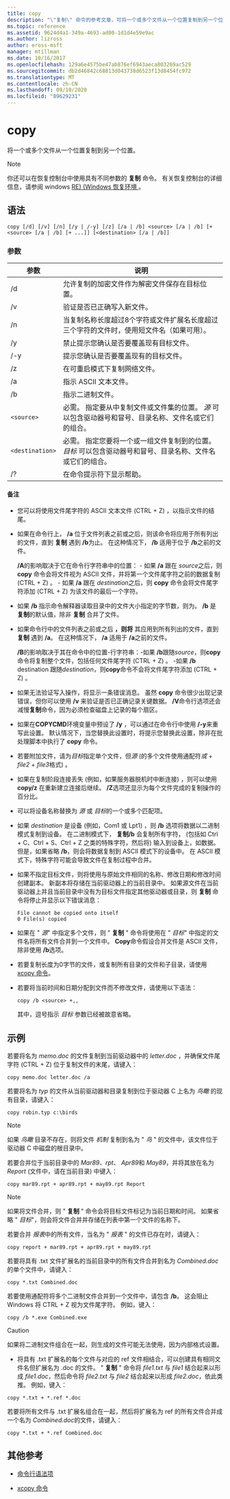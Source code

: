 ```yaml
---
title: copy
description: "\"复制\" 命令的参考文章，可将一个或多个文件从一个位置复制到另一个位置。"
ms.topic: reference
ms.assetid: 9624d4a1-349a-4693-ad00-1d1d4e59e9ac
ms.author: lizross
author: eross-msft
manager: mtillman
ms.date: 10/16/2017
ms.openlocfilehash: 129a6e4575be47ab876ef6943aeca803269ac529
ms.sourcegitcommit: db2d46842c68813d043738d6523f13d8454fc972
ms.translationtype: MT
ms.contentlocale: zh-CN
ms.lasthandoff: 09/10/2020
ms.locfileid: "89629231"
---
```

# <a name="copy"></a>copy

将一个或多个文件从一个位置复制到另一个位置。

> [!NOTE]
> 你还可以在恢复控制台中使用具有不同参数的 **复制** 命令。 有关恢复控制台的详细信息，请参阅 windows [RE)  (Windows 恢复环境 ](/windows-hardware/manufacture/desktop/windows-recovery-environment--windows-re--technical-reference)。

## <a name="syntax"></a>语法

```
copy [/d] [/v] [/n] [/y | /-y] [/z] [/a | /b] <source> [/a | /b] [+<source> [/a | /b] [+ ...]] [<destination> [/a | /b]]
```

### <a name="parameters"></a>参数

| 参数 | 说明 |
| --------- | ----------- |
| /d | 允许复制的加密文件作为解密文件保存在目标位置。 |
| /v | 验证是否已正确写入新文件。 |
| /n | 当复制名称长度超过8个字符或文件扩展名长度超过三个字符的文件时，使用短文件名（如果可用）。 |
| /y | 禁止提示您确认是否要覆盖现有目标文件。 |
| /-y | 提示您确认是否要覆盖现有的目标文件。 |
| /z | 在可重启模式下复制网络文件。 |
| /a | 指示 ASCII 文本文件。 |
| /b | 指示二进制文件。 |
| `<source>` | 必需。 指定要从中复制文件或文件集的位置。 *源* 可以包含驱动器号和冒号、目录名称、文件名或它们的组合。 |
| `<destination>` | 必需。 指定您要将一个或一组文件复制到的位置。 *目标* 可以包含驱动器号和冒号、目录名称、文件名或它们的组合。 |
| /? | 在命令提示符下显示帮助。 |

#### <a name="remarks"></a>备注

- 您可以将使用文件尾字符的 ASCII 文本文件 (CTRL + Z) ，以指示文件的结尾。

- 如果在命令行上， **/a** 位于文件列表之前或之后，则该命令将应用于所有列出的文件，直到 **复制** 遇到 **/b**为止。 在这种情况下， **/b** 适用于位于 **/b**之前的文件。

    **/A**的影响取决于它在命令行字符串中的位置：
      - 如果 **/a** 跟在 *source*之后，则 **copy** 命令会将文件视为 ASCII 文件，并将第一个文件尾字符之前的数据复制 (CTRL + Z) 。
      - 如果 **/a** 跟在 *destination*之后，则 **copy** 命令会将文件尾字符添加 (CTRL + Z) 为该文件的最后一个字符。

- 如果 **/b** 指示命令解释器读取目录中的文件大小指定的字节数，则为。 **/b** 是 **复制**的默认值，除非 **复制** 合并了文件。

- 如果命令行中的文件列表之前或之后 **，则将** 其应用到所有列出的文件，直到 **复制** 遇到 **/a**。 在这种情况下， **/a** 适用于 **/a**之前的文件。

    **/B**的影响取决于其在命令中的位置-行字符串：-如果 **/b**跟随*source*，则**copy**命令将复制整个文件，包括任何文件尾字符 (CTRL + Z) 。
        -如果 **/b** destination 跟随*destination*，则**copy**命令不会将文件尾字符添加 (CTRL + Z) 。

- 如果无法验证写入操作，将显示一条错误消息。 虽然 **copy** 命令很少出现记录错误，但你可以使用 **/v** 来验证是否已正确记录关键数据。 **/V**命令行选项还会减慢**复制**命令，因为必须检查磁盘上记录的每个扇区。

- 如果在**COPYCMD**环境变量中预设了 **/y** ，可以通过在命令行中使用 **/-y**来重写此设置。 默认情况下，当您替换此设置时，将提示您替换此设置，除非在批处理脚本中执行了 **copy** 命令。

- 若要附加文件，请为*目标*指定单个文件，但*源* (的多个文件使用通配符*或* + *file2* + *file3*格式) 。

- 如果在复制阶段连接丢失 (例如，如果服务器脱机时中断连接) ，则可以使用 **copy/z** 在重新建立连接后继续。 **/Z**选项还显示为每个文件完成的复制操作的百分比。

- 可以将设备名称替换为 *源* 或 *目标*的一个或多个匹配项。

- 如果 *destination* 是设备 (例如，Com1 或 Lpt1) ，则 **/b** 选项将数据以二进制模式复制到设备。 在二进制模式下， **复制/b** 会复制所有字符， (包括如 Ctrl + C、Ctrl + S、Ctrl + Z 之类的特殊字符，然后将) 输入到设备上，如数据。 但是，如果省略 **/b**，则会将数据复制到 ASCII 模式下的设备中。 在 ASCII 模式下，特殊字符可能会导致文件在复制过程中合并。

- 如果不指定目标文件，则将使用与原始文件相同的名称、修改日期和修改时间创建副本。 新副本将存储在当前驱动器上的当前目录中。 如果源文件在当前驱动器上并且当前目录中没有为目标文件指定其他驱动器或目录，则 **复制** 命令将停止并显示以下错误消息：

    ```
    File cannot be copied onto itself
    0 File(s) copied
    ```

- 如果在 " *源*" 中指定多个文件，则 " **复制** " 命令将使用在 " *目标*" 中指定的文件名将所有文件合并到一个文件中。 **Copy**命令假设合并文件是 ASCII 文件，除非使用 **/b**选项。

- 若要复制长度为0字节的文件，或复制所有目录的文件和子目录，请使用 [xcopy 命令](xcopy.md)。

- 若要将当前时间和日期分配到文件而不修改文件，请使用以下语法：

    ```
    copy /b <source> +,,
    ```

    其中，逗号指示 *目标* 参数已经被故意省略。

## <a name="examples"></a>示例

若要将名为 *memo.doc* 的文件复制到当前驱动器中的 *letter.doc* ，并确保文件尾字符 (CTRL + Z) 位于复制文件的末尾，请键入：

```
copy memo.doc letter.doc /a
```

若要将名为 *typ* 的文件从当前驱动器和目录复制到位于驱动器 C 上名为 *鸟瞰* 的现有目录，请键入：

```
copy robin.typ c:\birds
```

> [!NOTE]
> 如果 *鸟瞰* 目录不存在，则将文件 *机制* 复制到名为 " *鸟* " 的文件中，该文件位于驱动器 C 中磁盘的根目录中。

若要合并位于当前目录中的 *Mar89、rpt*、 *Apr89*和 *May89*，并将其放在名为 *Report* (文件中，请在当前目录) 中键入：

```
copy mar89.rpt + apr89.rpt + may89.rpt Report
```

> [!NOTE]
> 如果将文件合并，则 " **复制** " 命令会将目标文件标记为当前日期和时间。 如果省略 " *目标*"，则会将文件合并并存储在列表中第一个文件的名称下。

若要合并 *报表*中的所有文件，当名为 " *报表* " 的文件已存在时，请键入：

```
copy report + mar89.rpt + apr89.rpt + may89.rpt
```

若要将具有 .txt 文件扩展名的当前目录中的所有文件合并到名为 *Combined.doc*的单个文件中，请键入：

```
copy *.txt Combined.doc
```

若要使用通配符将多个二进制文件合并到一个文件中，请包含 **/b**。 这会阻止 Windows 将 CTRL + Z 视为文件尾字符。 例如，键入：

```
copy /b *.exe Combined.exe
```

> [!CAUTION]
> 如果将二进制文件组合在一起，则生成的文件可能无法使用，因为内部格式设置。

- 将具有 .txt 扩展名的每个文件与对应的 ref 文件相结合，可以创建具有相同文件名但扩展名为 .doc 的文件。 " **复制** " 命令将 *file1.txt* 与 *file1* 结合起来以形成 *file1.doc*，然后命令将 *file2.txt* 与 *file2* 结合起来以形成 *file2.doc*，依此类推。 例如，键入：

```
copy *.txt + *.ref *.doc
```

若要将所有文件与 .txt 扩展名组合在一起，然后将扩展名为 ref 的所有文件合并成一个名为 *Combined.doc*的文件，请键入：

```
copy *.txt + *.ref Combined.doc
```

## <a name="additional-references"></a>其他参考

- [命令行语法项](command-line-syntax-key.md)

- [xcopy 命令](xcopy.md)
